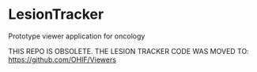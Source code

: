 # LesionTracker
Prototype viewer application for oncology

THIS REPO IS OBSOLETE.  THE LESION TRACKER CODE WAS MOVED TO: https://github.com/OHIF/Viewers
